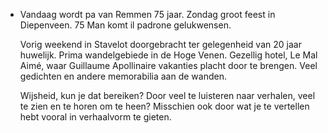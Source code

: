 - Vandaag wordt pa van Remmen 75 jaar. Zondag groot feest in Diepenveen. 75 Man komt il padrone gelukwensen. 
  
  Vorig weekend in Stavelot doorgebracht ter gelegenheid van 20 jaar huwelijk. Prima wandelgebiede in de Hoge Venen. Gezellig hotel, Le Mal Aimé, waar Guillaume Apollinaire vakanties placht door te brengen. Veel gedichten en andere memorabilia aan de wanden.
  
  Wijsheid, kun je dat bereiken? Door veel te luisteren naar verhalen, veel te zien en te horen om te heen? Misschien ook door wat je te vertellen hebt vooral in verhaalvorm te gieten.
